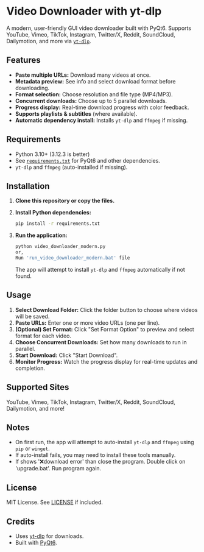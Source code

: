 # Video Downloader with yt-dlp

A modern, user-friendly GUI video downloader built with PyQt6.
Supports YouTube, Vimeo, TikTok, Instagram, Twitter/X, Reddit, SoundCloud, Dailymotion, and more via [`yt-dlp`](https://github.com/yt-dlp/yt-dlp).

## Features

- **Paste multiple URLs:** Download many videos at once.
- **Metadata preview:** See info and select download format before downloading.
- **Format selection:** Choose resolution and file type (MP4/MP3).
- **Concurrent downloads:** Choose up to 5 parallel downloads.
- **Progress display:** Real-time download progress with color feedback.
- **Supports playlists & subtitles** (where available).
- **Automatic dependency install:** Installs `yt-dlp` and `ffmpeg` if missing.

## Requirements

- Python 3.10+ (3.12.3 is better)
- See [`requirements.txt`](./requirements.txt) for PyQt6 and other dependencies.
- `yt-dlp` and `ffmpeg` (auto-installed if missing).

## Installation

1. **Clone this repository or copy the files.**

2. **Install Python dependencies:**

   ```sh
   pip install -r requirements.txt
   ```

3. **Run the application:**

   ```sh
   python video_downloader_modern.py
   or,
   Run 'run_video_downloader_modern.bat' file
   ```

   The app will attempt to install `yt-dlp` and `ffmpeg` automatically if not found.

## Usage

1. **Select Download Folder:** Click the folder button to choose where videos will be saved.
2. **Paste URLs:** Enter one or more video URLs (one per line).
3. **(Optional) Set Format:** Click "Set Format Option" to preview and select format for each video.
4. **Choose Concurrent Downloads:** Set how many downloads to run in parallel.
5. **Start Download:** Click "Start Download".
6. **Monitor Progress:** Watch the progress display for real-time updates and completion.

## Supported Sites

YouTube, Vimeo, TikTok, Instagram, Twitter/X, Reddit, SoundCloud, Dailymotion, and more!

## Notes

- On first run, the app will attempt to auto-install `yt-dlp` and `ffmpeg` using `pip` or `winget`.
- If auto-install fails, you may need to install these tools manually.
- If shows '❌download error' than close the program. Double click on 'upgrade.bat'. Run program again.

## License

MIT License. See [LICENSE](./LICENSE) if included.

## Credits

- Uses [yt-dlp](https://github.com/yt-dlp/yt-dlp) for downloads.
- Built with [PyQt6](https://pypi.org/project/PyQt6/).
